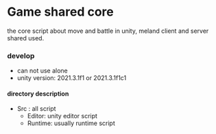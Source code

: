 # Game shared core

the core script about move and battle in unity, meland client and server shared used.

### develop

- can not use alone
- unity version: 2021.3.1f1 or 2021.3.1f1c1

#### directory description

- Src : all script
  - Editor: unity editor script
  - Runtime: usually runtime script
